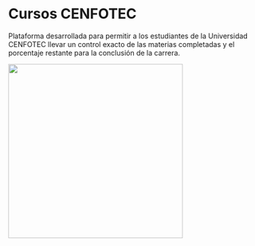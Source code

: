 # Cursos CENFOTEC

Plataforma desarrollada para permitir a los estudiantes de la Universidad CENFOTEC llevar un control exacto de las materias completadas y el porcentaje restante para la conclusión de la carrera.

<img src="https://gamepedia.cursecdn.com/overwatch_gamepedia/3/3b/WIPLogo.png?version=dac0b0ff50af30255663117966ec895c" width="350">
